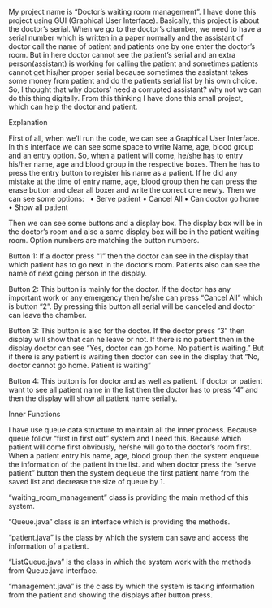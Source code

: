 My project name is “Doctor’s waiting room management”. I have done this project using GUI (Graphical User Interface). Basically, this project is about the doctor’s serial. When we go to the doctor’s chamber, we need to have a serial number which is written in a paper normally and the assistant of doctor call the name of patient and patients one by one enter the doctor’s room. But in here doctor cannot see the patient’s serial and an extra person(assistant) is working for calling the patient and sometimes patients cannot get his/her proper serial because sometimes the assistant takes some money from patient and do the patients serial list by his own choice. So, I thought that why doctors’ need a corrupted assistant? why not we can do this thing digitally. From this thinking I have done this small project, which can help the doctor and patient.




Explanation


First of all, when we’ll run the code, we can see a Graphical User Interface. In this interface we can see some space to write Name, age, blood group and an entry option. So, when a patient will come, he/she has to entry his/her name, age and blood group in the respective boxes. Then he has to press the entry button to register his name as a patient. If he did any mistake at the time of entry name, age, blood group then he can press the erase button and clear all boxer and write the correct one newly. Then we can see some options:  
	•	Serve patient
	•	Cancel All
	•	Can doctor go home 
	•	Show all patient 

Then we can see some buttons and a display box. The display box will be in the doctor’s room and also a same display box will be in the patient waiting room. Option numbers are matching the button numbers.



Button 1:  If a doctor press “1” then the doctor can see in the display that which patient has to go next in the doctor’s room.  Patients also can see the name of next going person in the display. 




Button 2: This button is mainly for the doctor. If the doctor has any important work or any emergency then he/she can press “Cancel All” which is button “2”. By pressing this button all serial will be canceled and doctor can leave the chamber. 




Button 3: This button is also for the doctor. If the doctor press “3” then display will show that can he leave or not. If there is no patient then in the display doctor can see “Yes, doctor can go home. No patient is waiting.” But if there is any patient is waiting then doctor can see in the display that “No, doctor cannot go home. Patient is waiting”




Button 4: This button is for doctor and as well as patient. If doctor or patient want to see all patient name in the list then the doctor has to press “4” and then the display will show all patient name serially. 




Inner Functions



I have use queue data structure to maintain all the inner process. Because queue follow “first in first out” system and I need this. Because which patient will come first obviously, he/she will go to the doctor’s room first. When a patient entry his name, age, blood group then the system enqueue the information of the patient in the list. and when doctor press the “serve patient” button then the system dequeue the first patient name from the saved list and decrease the size of queue by 1. 



“waiting_room_management” class is providing the main method of this system.


“Queue.java” class is an interface which is providing the methods.


“patient.java” is the class by which the system can save and access the information of a patient.


“ListQueue.java” is the class in which the system work with the methods from Queue.java interface. 



“management.java” is the class by which the system is taking information from the patient and showing the displays after button press.




